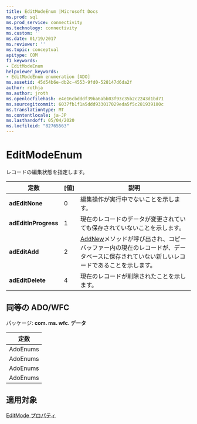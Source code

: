 ```yaml
---
title: EditModeEnum |Microsoft Docs
ms.prod: sql
ms.prod_service: connectivity
ms.technology: connectivity
ms.custom: ''
ms.date: 01/19/2017
ms.reviewer: ''
ms.topic: conceptual
apitype: COM
f1_keywords:
- EditModeEnum
helpviewer_keywords:
- EditModeEnum enumeration [ADO]
ms.assetid: 45d54b6e-db2c-4553-9fd0-528147d6da2f
author: rothja
ms.author: jroth
ms.openlocfilehash: e4e16cbdddf39ba6abb03f93c35b2c2243d1bd71
ms.sourcegitcommit: 6037fb1f1a5ddd933017029eda5f5c281939100c
ms.translationtype: MT
ms.contentlocale: ja-JP
ms.lasthandoff: 05/04/2020
ms.locfileid: "82765563"
---
```

# <a name="editmodeenum"></a>EditModeEnum
レコードの編集状態を指定します。  
  
|定数|[値]|説明|  
|--------------|-----------|-----------------|  
|**adEditNone**|0|編集操作が実行中でないことを示します。|  
|**adEditInProgress**|1|現在のレコードのデータが変更されていても保存されていないことを示します。|  
|**adEditAdd**|2|[AddNew](../../../ado/reference/ado-api/addnew-method-ado.md)メソッドが呼び出され、コピーバッファー内の現在のレコードが、データベースに保存されていない新しいレコードであることを示します。|  
|**adEditDelete**|4|現在のレコードが削除されたことを示します。|  
  
## <a name="adowfc-equivalent"></a>同等の ADO/WFC  
 パッケージ: **com. ms. wfc. データ**  
  
|定数|  
|--------------|  
|AdoEnums|  
|AdoEnums|  
|AdoEnums|  
|AdoEnums|  
  
## <a name="applies-to"></a>適用対象  
 [EditMode プロパティ](../../../ado/reference/ado-api/editmode-property.md)
